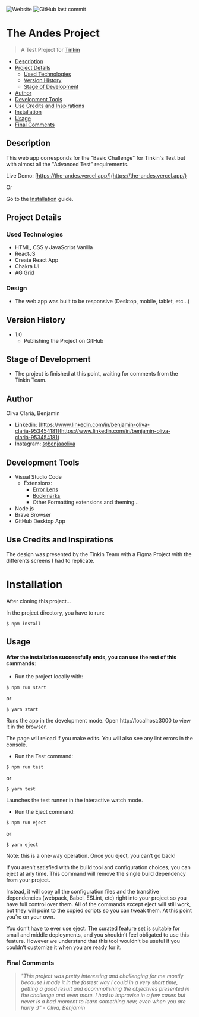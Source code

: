 ![Website](https://img.shields.io/website?up_message=online&url=https://the-andes.vercel.app/)
![GitHub last commit](https://img.shields.io/github/last-commit/BenjaOliva/The-Andes-Project?label=Ultimo%20Commit)

# The Andes Project

> A Test Project for [Tinkin](https://es.tinkin.one/)

- [Description](#description)
- [Project Details](#project-details)
	- [Used Technologies](#used-technologies)
    - [Version History](#version-history)
    - [Stage of Development](#stage-of-development)
- [Author](#author)
- [Development Tools](#development-tools)
- [Use Credits and Inspirations](#use-credits-and-inspirations)
- [Installation](#installation)
- [Usage](#usage)
- [Final Comments](#final-comments)

## Description

This web app corresponds for the "Basic Challenge" for Tinkin's Test but with almost all the "Advanced Test" requirements.

Live Demo: [https://the-andes.vercel.app/](https://the-andes.vercel.app/)

Or

Go to the [Installation](#installation) guide.

## Project Details

### Used Technologies

- HTML, CSS y JavaScript Vanilla
- ReactJS
- Create React App
- Chakra UI
- AG Grid

### Design

- The web app was built to be responsive (Desktop, mobile, tablet, etc...)

## Version History

- 1.0
  - Publishing the Project on GitHub

## Stage of Development

- The project is finished at this point, waiting for comments from the Tinkin Team.

## Author

Oliva Clariá, Benjamín

- Linkedin: [https://www.linkedin.com/in/benjamin-oliva-clariá-953454181](https://www.linkedin.com/in/benjamin-oliva-clariá-953454181)
- Instagram: [@benjaaoliva](https://instagram.com/benjaaoliva/)

## Development Tools

- Visual Studio Code
  - Extensions:
    - [Error Lens](https://marketplace.visualstudio.com/items?itemName=usernamehw.errorlens)
    - [Bookmarks](https://marketplace.visualstudio.com/items?itemName=alefragnani.Bookmarks)
    - Other Formatting extensions and theming...
- Node.js
- Brave Browser
- GitHub Desktop App

## Use Credits and Inspirations

The design was presented by the Tinkin Team with a Figma Project with the differents screens I had to replicate.

# Installation

After cloning this project...

In the project directory, you have to run:
```
$ npm install
```

## Usage

#### After the installation successfully ends, you can use the rest of this commands:

* Run the project locally with:
```
$ npm run start
```
or
```
$ yarn start
```
Runs the app in the development mode.
Open http://localhost:3000 to view it in the browser.

The page will reload if you make edits.
You will also see any lint errors in the console.

* Run the Test command:
```
$ npm run test
```
or
```
$ yarn test
```
Launches the test runner in the interactive watch mode.

* Run the Eject command:
```
$ npm run eject
```
or
```
$ yarn eject
```
Note: this is a one-way operation. Once you eject, you can’t go back!

If you aren’t satisfied with the build tool and configuration choices, you can eject at any time. This command will remove the single build dependency from your project.

Instead, it will copy all the configuration files and the transitive dependencies (webpack, Babel, ESLint, etc) right into your project so you have full control over them. All of the commands except eject will still work, but they will point to the copied scripts so you can tweak them. At this point you’re on your own.

You don’t have to ever use eject. The curated feature set is suitable for small and middle deployments, and you shouldn’t feel obligated to use this feature. However we understand that this tool wouldn’t be useful if you couldn’t customize it when you are ready for it.

### Final Comments

> *"This project was pretty interesting and challenging for me mostly because i made it in the fastest way I could in a very short time, getting a good result and acommplishing the objectives presented in the challenge and even more. I had to improvise in a few cases but never is a bad moment to learn something new, even when you are hurry :)" - Oliva, Benjamin*




